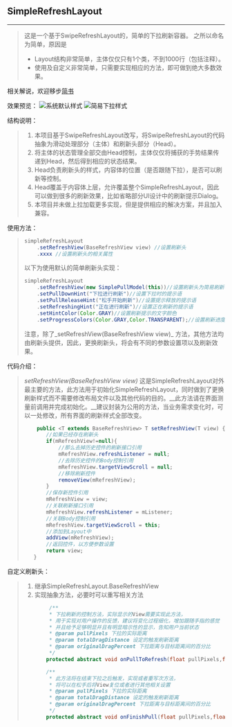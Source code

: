 ## SimpleRefreshLayout
-------------------
> 这是一个基于SwipeRefreshLayout的，简单的下拉刷新容器。
> 之所以命名为简单，原因是
>  * Layout结构非常简单，主体仅仅只有1个类，不到1000行（包括注释）。
>  * 使用及自定义非常简单，只需要实现相应的方法，即可做到绝大多数效果。

相关解说，欢迎移步[简书](http://www.jianshu.com/p/65506b0f993a)

效果预览：
![系统默认样式](https://gitee.com/xxxxl/SimpleRefreshLayout/blob/develop/gif/CircelMaterialModel-Demo.gif)
![简易下拉样式](https://gitee.com/xxxxl/SimpleRefreshLayout/blob/develop/gif/SimplePullModel-Demo.gif)

结构说明：
> 1. 本项目基于SwipeRefreshLayout改写，将SwipeRefreshLayout的代码抽象为滑动处理部分（主体）和刷新头部分（Head）。
> 2. 将主体的状态管理全部交由Head控制，主体仅仅将捕获的手势结果传递到Head，然后得到相应的状态结果。
> 3. Head负责刷新头的样式，内容体的位置（是否跟随下拉），是否可以刷新等控制。
> 4. Head覆盖于内容体上层，允许覆盖整个SimpleRefreshLayout，因此可以做到很多的刷新效果，比如省略部分UI设计中的刷新提示Dialog。
> 5. 本项目并未做上拉加载更多实现，但是提供相应的解决方案，并且加入兼容。

使用方法：
> ``` Java
> simpleRefreshLayout
>     .setRefreshView(BaseRefreshView view) //设置刷新头
>     .xxxx //设置刷新头的相关属性
> ```
> 以下为使用默认的简单刷新头实现：
> ``` Java
> simpleRefreshLayout
>     .setRefreshView(new SimplePullModel(this))//设置刷新头为简易刷新模式
>     .setPullDownHint("下拉进行刷新")//设置下拉时的提示语
>     .setPullReleaseHint("松手开始刷新")//设置提示释放的提示语
>     .setRefreshingHint("正在进行刷新")//设置正在刷新的提示语
>     .setHintColor(Color.GRAY)//设置刷新提示的文字颜色
>     .setProgressColors(Color.GRAY,Color.TRANSPARENT);//设置刷新进度条的颜色（数组）
> ```
> 注意，除了_setRefreshView(BaseRefreshView view)_ 方法，其他方法均由刷新头提供，因此，更换刷新头，将会有不同的参数设置项以及刷新效果。

代码介绍：
> _setRefreshView(BaseRefreshView view)_ 这是SimpleRefreshLayout对外最主要的方法，此方法用于初始化SimpleRefreshLayout，同时做到了更换刷新样式而不需要修改布局文件以及其他代码的目的。__此方法请在界面测量前调用并完成初始化。__建议封装为公用的方法，当业务需求变化时，可以一处修改，所有界面的刷新样式全部改变。
> ``` Java
>     public <T extends BaseRefreshView> T setRefreshView(T view) {
>        //如果已经存在刷新头
>        if(mRefreshView!=null){
>            //那么去掉历史控件的刷新接口引用
>            mRefreshView.refreshListener = null;
>            //去除历史控件的Body控制引用
>            mRefreshView.targetViewScroll = null;
>            //移除刷新控件
>            removeView(mRefreshView);
>        }
>        //保存新控件引用
>        mRefreshView = view;
>        //关联刷新接口引用
>        mRefreshView.refreshListener = mListener;
>        //关联Body控制引用
>        mRefreshView.targetViewScroll = this;
>        //添加到Layout中
>        addView(mRefreshView);
>        //返回控件，以方便参数设置
>        return view;
>    }
> ```

自定义刷新头：
> 1. 继承SimpleRefreshLayout.BaseRefreshView
> 2. 实现抽象方法，必要时可以重写相关方法
> ``` Java
>         /**
>         * 下拉刷新的控制方法，实际显示的View需要实现此方法，
>         * 用于实现对用户操作的反馈，建议将变化过程细化，增加跟随手指的感觉
>         * 并且给予足够明显并且有明显暗示性的显示，告知用户当前状态
>         * @param pullPixels 下拉的实际距离
>         * @param totalDragDistance 设定的触发刷新距离
>         * @param originalDragPercent 下拉距离与目标距离间的百分比
>         */
>        protected abstract void onPullToRefresh(float pullPixels,float totalDragDistance,float originalDragPercent);
>
>        /**
>         * 此方法将在结束下拉之后触发，实现或者重写次方法，
>         * 将可以在松手后将View复位或者进行其他相关设置
>         * @param pullPixels 下拉的实际距离
>         * @param totalDragDistance 设定的触发刷新距离
>         * @param originalDragPercent 下拉距离与目标距离间的百分比
>         */
>        protected abstract void onFinishPull(float pullPixels,float totalDragDistance,float originalDragPercent);
> ```
